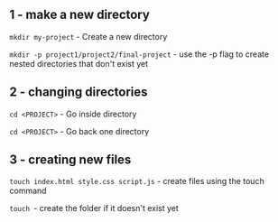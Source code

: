 ## 1 - make a new directory
`mkdir my-project` - Create a new directory

`mkdir -p project1/project2/final-project` - use the -p flag to create nested directories that don't exist yet
  
## 2 - changing directories

`cd <PROJECT>` - Go inside directory

`cd <PROJECT>` - Go back one directory

## 3 - creating new files
`touch index.html style.css script.js` -  create files using the touch command

`touch `- create the folder if it doesn't exist yet
